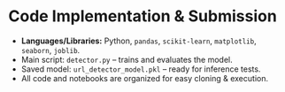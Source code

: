 # Code Implementation & Submission

* **Languages/Libraries:** Python, `pandas`, `scikit‑learn`, `matplotlib`, `seaborn`, `joblib`.  
* Main script: `detector.py` – trains and evaluates the model.  
* Saved model: `url_detector_model.pkl` – ready for inference tests.  
* All code and notebooks are organized for easy cloning & execution.
